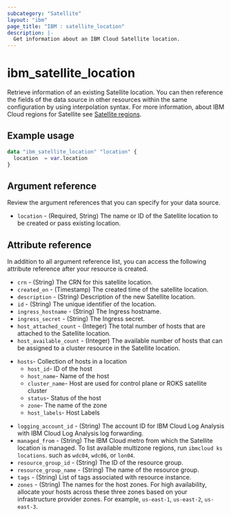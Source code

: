 ```yaml
---
subcategory: "Satellite"
layout: "ibm"
page_title: "IBM : satellite_location"
description: |-
  Get information about an IBM Cloud Satellite location.
---
```


# ibm_satellite_location
Retrieve information of an existing Satellite location. You can then reference the fields of the data source in other resources within the same configuration by using interpolation syntax. For more information, about IBM Cloud regions for Satellite see [Satellite regions](https://cloud.ibm.com/docs/satellite?topic=satellite-sat-regions).


## Example usage

```terraform
data "ibm_satellite_location" "location" {
  location  = var.location
}
```

## Argument reference
Review the argument references that you can specify for your data source. 

- `location` - (Required, String) The name or ID of the Satellite location to  be created or pass existing location.


## Attribute reference
In addition to all argument reference list, you can access the following attribute reference after your resource is created.
- `crn` - (String) The CRN for this satellite location.
- `created_on` - (Timestamp) The created time of the satellite location.
- `description` - (String) Description of the new Satellite location.
- `id` - (String) The unique identifier of the location.
- `ingress_hostname` - (String) The Ingress hostname.
- `ingress_secret` - (String) The Ingress secret.
- `host_attached_count` - (Integer) The total number of hosts that are attached to the Satellite location.
- `host_available_count` - (Integer) The available number of hosts that can be assigned to a cluster resource in the Satellite location.
* `hosts`- Collection of hosts in a location
    * `host_id`- ID of the host 
    * `host_name`- Name of the host
    * `cluster_name`- Host are used for control plane or ROKS satellite cluster
    * `status`- Status of the host
    * `zone`- The name of the zone
    * `host_labels`- Host Labels
- `logging_account_id` - (String) The account ID for IBM Cloud Log Analysis with IBM Cloud Log Analysis log forwarding.
- `managed_from` - (String) The IBM Cloud metro from which the Satellite location is managed. To list available multizone regions, run `ibmcloud ks locations`. such as `wdc04`, `wdc06`, or `lon04`.
- `resource_group_id` - (String) The ID of the resource group.
- `resource_group_name` - (String) The name of the resource group.
- `tags` - (String) List of tags associated with resource instance.
- `zones` - (String) The names for the host zones. For high availability, allocate your hosts across these three zones based on your infrastructure provider zones. For example, `us-east-1`, `us-east-2`, `us-east-3`.

